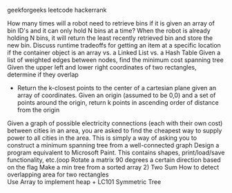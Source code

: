 geekforgeeks
leetcode
hackerrank




How many times will a robot need to retrieve bins if it is given an array of bin ID's and it can only hold N bins at a time?
    When the robot is already holding N bins, it will return the least recently retrieved bin and store the new bin.
 Discuss runtime tradeoffs for getting an item at a specific location if the container object is an array vs. a Linked List vs. a Hash Table
 Given a list of weighted edges between nodes, find the minimum cost spanning tree 
 Given the upper left and lower right coordinates of two rectangles, determine if they overlap  
- Return the k-closest points to the center of a cartesian plane given an array of coordinates.
Given an origin (assumed to be 0,0) and a set of points around the origin, return k points in ascending order of distance from the origin

Given a graph of possible electricity connections (each with their own cost) between cities in an area, you are asked to find the cheapest way to supply power to all cities in the area. This is simply a way of asking you to construct a minimum spanning tree from a well-connected graph
Design a program equivalent to Microsoft Paint. This contains shapes, print/load/save functionality, etc.(oop
 Rotate a matrix 90 degrees a certain direction based on the flag
 Make a min tree from a sorted array
2) Two Sum 
How to detect overlapping area for two rectangles  
Use Array to implement heap + LC101 Symmetric Tree
  

 
 


 